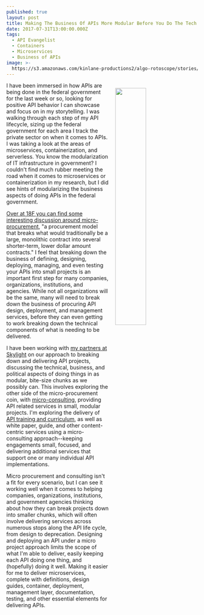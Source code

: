 ```yaml
---
published: true
layout: post
title: Making The Business Of APIs More Modular Before You Do The Tech
date: 2017-07-31T13:00:00.000Z
tags:
  - API Evangelist
  - Containers
  - Microservices
  - Business of APIs
image: >-
  https://s3.amazonaws.com/kinlane-productions2/algo-rotoscope/stories/containership_dark_dali.jpg
---
```

<p><img src="https://s3.amazonaws.com/kinlane-productions2/algo-rotoscope/stories/containership_dark_dali.jpg" align="right" width="40%" style="padding: 15px;" /></p>I have been immersed in how APIs are being done in the federal government for the last week or so, looking for positive API behavior I can showcase and focus on in my storytelling. I was walking through each step of my API lifecycle, sizing up the federal government for each area I track the private sector on when it comes to APIs. I was taking a look at the areas of microservices, containerization, and serverless. You know the modularization of IT infrastructure in government? I couldn't find much rubber meeting the road when it comes to microservices or containerization in my research, but I did see hints of modularizing the business aspects of doing APIs in the federal government.

[Over at 18F you can find some interesting discussion around micro-procurement](https://modularcontracting.18f.gov/modular-procurement/), "a procurement model that breaks what would traditionally be a large, monolithic contract into several shorter-term, lower dollar amount contracts." I feel that breaking down the business of defining, designing, deploying, managing, and even testing your APIs into small projects is an important first step for many companies, organizations, institutions, and agencies. While not all organizations will be the same, many will need to break down the business of procuring API design, deployment, and management services, before they can even getting to work breaking down the technical components of what is needing to be delivered.

I have been working with [my partners at Skylight](https://skylight.digital/) on our approach to breaking down and delivering API projects, discussing the technical, business, and political aspects of doing things in as modular, bite-size chunks as we possibly can. This involves exploring the other side of the micro-procurement coin, with [micro-consulting](https://fcw.com/blogs/lectern/2017/07/kelman-microconsulting.aspx), providing API related services in small, modular projects. I'm exploring the delivery of [API training and curriculum](http://apievangelist.com/2017/07/24/first-handful-of-lessons-using-my-google-sheet-github-approach/), as well as white paper, guide, and other content-centric services using a micro-consulting approach--keeping engagements small, focused, and delivering additional services that support one or many individual API implementations.

Micro procurement and consulting isn't a fit for every scenario, but I can see it working well when it comes to helping companies, organizations, institutions, and government agencies thinking about how they can break projects down into smaller chunks, which will often involve delivering services across numerous stops along the API life cycle, from design to deprecation. Designing and deploying an API under a micro project approach limits the scope of what I'm able to deliver, easily keeping each API doing one thing, and (hopefully) doing it well. Making it easier for me to deliver microservices, complete with definitions, design guides, container, deployment, management layer, documentation, testing, and other essential elements for delivering APIs.
